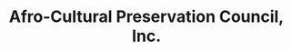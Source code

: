 ---
layout: repo
title: "Afro-Cultural Preservation Council, Inc."
id: 14909
permalink: repos/14909/
---
